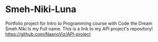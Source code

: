 # Smeh-Niki-Luna
Portfolio project for Intro to Programming course with Code the Dream
Smeh Niki Is my Full name.
This is a link to my API project's repository! https://github.com/NaanoViz/API-project
